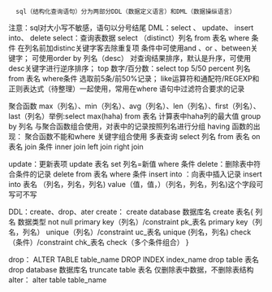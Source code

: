       sql（结构化查询语句）分为两部分DDL（数据定义语言）和DML（数据操纵语言）
注意：sql对大小写不敏感，语句以分号结尾
DML：select 、 update、  insert into、   delete
select：查询表数据 
select  （distinct）列名  from 表名 where 条件   在列名前加distinc关键字客去除重复项
条件中可使用and  、or 、between关键字；
可使用order by 列名（desc） 对查询结果排序，默认是升序，可使用desc关键字进行逆序排序；
top 数字/百分数：select  top 5/50 percent  列名 from 表名 where条件  选取前5条/前50%记录；
like运算符和通配符/REGEXP和正则表达式（待整理）一起使用，常用在where 语句中过滤符合要求的记录


聚合函数 max（列名）、min（列名）、avg（列名）、len（列名）、first（列名）、last（列名）举例:select max(haha) from 表名   计算表中haha列的最大值
group by 列名  与聚合函数组合使用，对表中的记录按照列名进行分组
having 函数的出现： 聚合函数不能和where 关键字组合使用
多表查询
select  列名 from 表名  on 表名 join 条件
inner join   left join   right join

update：更新表项
update 表名 set 列名=新值 where 条件
delete：删除表中符合条件的记录
delete  from  表名 where 条件
insert into ：向表中插入记录
insert into 表名 （列名，列名，列名)  value（值，值，）（列名，列名，列名)这个字段可写可不写

DDL：create、drop、ater
create：
create  database 数据库名
create  表名{
列名  数据类型  not null
primary key（列名）/constraint pk_表名 primary key（列名，列名）
unique（列名）/constraint  uc_表名 unique (列名，列名)
check  （条件）/constraint chk_表名 check（多个条件组合） 
}

drop：
ALTER TABLE table_name DROP INDEX index_name
drop table 表名
drop  database 数据库名
truncate table 表名  仅删除表中数据，不删除表结构
alter：
alter  table table_name








